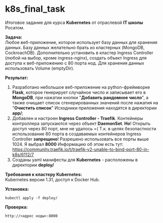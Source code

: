 # k8s_final_task
Итоговое задание для курса **Kubernetes** от отраслевой **IT школы** Росатом.

**Задача:**  
Любое веб-приложение, которое использует базу данных для хранения данных. Базу данных желательно брать из кластерных (MongoDB, CockroachDB). Дополнительно установить в кластер Ingress Controller (любой на выбор, кроме ingress-nginx), создать объект Ingress для доступа к веб-приложению с 80 порта нод. Для хранения данных использовать Volume (emptyDir).

**Результат:**
1) Разработано небольшое веб-приложение на python-фреймворке **Flask**, которое генерирует случайное число и записывает его в **MongoDB**, при нажатии кнопки "**Добавить рандомное число**", а также очищает список сгенерированных значений после нажатия на "**Очистить список**"  Исходники приложения находятся в директории **app/**;
2) Добавлен и настроен **Ingress Controller - Traefik**. Контейнеры контроллера запускаются через объект **DaemonSet**. **Но**! Открыть доступ через 80 порт, мне не удалось =( Т.к. в целях безопастности использование 80 порта в создаваемых контейнеров Ingress Controller **запрещено**! Разрешено использовать все порты выше 1024. Я выбрал **8000** Информацию об этом есть тут:  
https://community.traefik.io/t/traefik-v2-unable-to-bind-port-80-in-k8s/6112/7
4) Созданы yaml манифесты для **Kubernetes** - расположены в директории **deploy/**

**Требования к кластеру Kubernetes:**  
Kubernetes версии 1.31, доступ к Docker Hub.

**Установка:**

    kubectl apply -f deploy/

**Проверка:**  

    http://<адрес ноды>:8000
